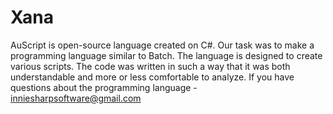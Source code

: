 # Xana
AuScript is open-source language created on C#.
Our task was to make a programming language similar to Batch.
The language is designed to create various scripts.
The code was written in such a way that it was both understandable and more or less comfortable to analyze.
If you have questions about the programming language - inniesharpsoftware@gmail.com
